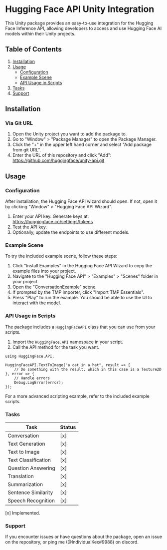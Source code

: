 # Hugging Face API Unity Integration

This Unity package provides an easy-to-use integration for the Hugging Face Inference API, allowing developers to access and use Hugging Face AI models within their Unity projects.

## Table of Contents
1. [Installation](#installation)
2. [Usage](#usage)
   - [Configuration](#configuration)
   - [Example Scene](#example-scene)
   - [API Usage in Scripts](#api-usage-in-scripts)
3. [Tasks](#tasks)
4. [Support](#support)

## Installation

### Via Git URL

1. Open the Unity project you want to add the package to.
2. Go to "Window" > "Package Manager" to open the Package Manager.
3. Click the "+" in the upper left hand corner and select "Add package from git URL".
4. Enter the URL of this repository and click "Add": https://github.com/huggingface/unity-api.git

## Usage

### Configuration

After installation, the Hugging Face API wizard should open. If not, open it by clicking "Window" > "Hugging Face API Wizard".

1. Enter your API key. Generate keys at: https://huggingface.co/settings/tokens
2. Test the API key.
3. Optionally, update the endpoints to use different models.

### Example Scene

To try the included example scene, follow these steps:

1. Click "Install Examples" in the Hugging Face API Wizard to copy the example files into your project.
2. Navigate to the "Hugging Face API" > "Examples" > "Scenes" folder in your project.
3. Open the "ConversationExample" scene.
4. If prompted by the TMP Importer, click "Import TMP Essentials".
5. Press "Play" to run the example. You should be able to use the UI to interact with the model.

### API Usage in Scripts

The package includes a `HuggingFaceAPI` class that you can use from your scripts.

1. Import the `HuggingFace.API` namespace in your script.
2. Call the API method for the task you want.
```
using HuggingFace.API;

HuggingFaceAPI.TextToImage("a cat in a hat", result => {
    // Do something with the result, which in this case is a Texture2D
}, error => {
    // Handle errors
    Debug.LogError(error);
});
```

For a more advanced scripting example, refer to the included example scripts.

### Tasks

| Task                         | Status    |
| ---------------------------- | --------- |
| Conversation                 | [x]       |
| Text Generation              | [x]       |
| Text to Image                | [x]       |
| Text Classification          | [x]       |
| Question Answering           | [x]       |
| Translation                  | [x]       |
| Summarization                | [x]       |
| Sentence Similarity          | [x]       |
| Speech Recognition           | [x]       |

[x] Implemented.

### Support

If you encounter issues or have questions about the package, open an issue on the repository, or ping me (@IndividualKex#9988) on discord.

